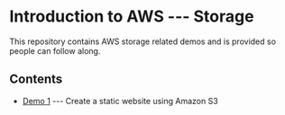 # Introduction to AWS --- Storage

This repository contains AWS storage related demos and is provided so people can follow along.

## Contents
 
* [Demo 1](static-website/README.md) --- Create a static website using Amazon S3
